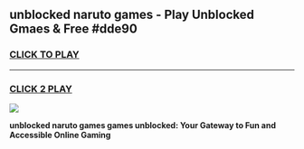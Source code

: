 
## unblocked naruto games - Play Unblocked Gmaes & Free #dde90
<h3>
<a href="https://news.freeplayer.one?title=unblocked_naruto_games&ref=24F">CLICK TO PLAY</a></h3>
<hr>

<h3>
<a href="https://news.freeplayer.one?title=unblocked_naruto_games&ref=24F">CLICK 2 PLAY</a>
  
</h3>

<a href="https://news.freeplayer.one?title=unblocked_naruto_games&ref=24F/"><img src="https://clearcache.store/games.png"></a>


**unblocked naruto games games unblocked: Your Gateway to Fun and Accessible Online Gaming**

